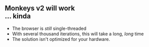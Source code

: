 <h2>Monkeys v2 will work<br>&hellip; kinda</h2>

* The browser is _still_ single-threaded
* With several thousand iterations, this will take a long, _long_ time
* The solution isn't optimized for your hardware.